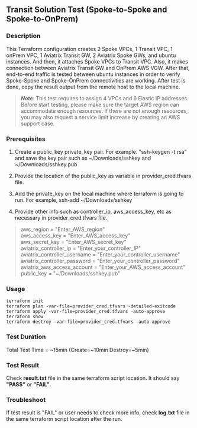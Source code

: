## Transit Solution Test (Spoke-to-Spoke and Spoke-to-OnPrem)

### Description

This Terraform configuration creates 2 Spoke VPCs, 1 Transit VPC, 1 onPrem VPC, 1 Aviatrix Transit GW, 2 Aviatrix Spoke GWs, and ubuntu instances. And then, it  attaches Spoke VPCs to Transit VPC. Also, it makes connection between Aviatrix Transit GW and OnPrem AWS VGW. After that, end-to-end traffic is tested between ubuntu instances in order to verify Spoke-Spoke and Spoke-OnPrem connectivities are working. After test is done, copy the result output from the remote host to the local machine.

> ***Note***: This test requires to assign 4 VPCs and 6 Elastic IP addresses. Before start testing, please make sure the target AWS region can accommodate enough resources. If there are not enough resources, you may also request a service limit increase by creating an AWS support case.

### Prerequisites

1) Create a public_key private_key pair. For example. "ssh-keygen -t rsa" and save the key pair such as ~/Downloads/sshkey and ~/Downloads/sshkey.pub

2) Provide the location of the public_key as variable in provider_cred.tfvars file.

3) Add the private_key on the local machine where terraform is going to run. For example, ssh-add ~/Downloads/sshkey

4) Provide other info such as controller_ip, aws_access_key, etc as necessary in provider_cred.tfvars file.
> aws_region     = "Enter_AWS_region"  
> aws_access_key = "Enter_AWS_access_key"  
> aws_secret_key = "Enter_AWS_secret_key"  
> aviatrix_controller_ip       = "Enter_your_controller_IP"  
> aviatrix_controller_username = "Enter_your_controller_username"  
> aviatrix_controller_password = "Enter_your_controller_password"  
> aviatrix_aws_access_account  = "Enter_your_AWS_access_account"  
> public_key = "~/Downloads/sshkey.pub"
 

### Usage
```
terraform init
terraform plan -var-file=provider_cred.tfvars -detailed-exitcode
terraform apply -var-file=provider_cred.tfvars -auto-approve
terraform show
terraform destroy -var-file=provider_cred.tfvars -auto-approve
```

### Test Duration

Total Test Time = \~15min (Create=\~10min Destroy=\~5min)

### Test Result

Check **result.txt** file in the same terraform script location. It should say **"PASS"** or **"FAIL"**.

### Troubleshoot

If test result is "FAIL" or user needs to check more info, check **log.txt** file in the same terraform script location after the run.
